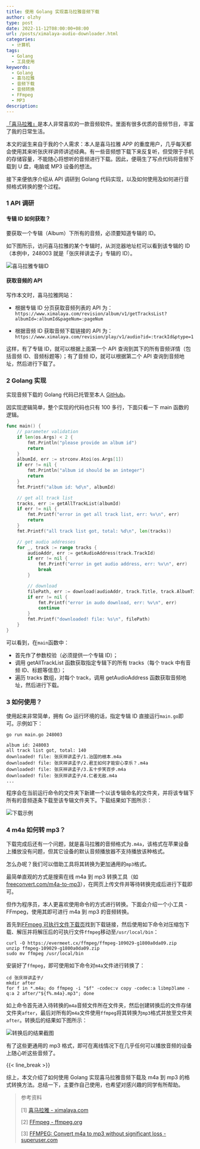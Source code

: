 ```yaml
---
title: 使用 Golang 实现喜马拉雅音频下载
author: olzhy
type: post
date: 2022-11-12T08:00:00+08:00
url: /posts/ximalaya-audio-downloader.html
categories:
  - 计算机
tags:
  - Golang
  - 工具使用
keywords:
  - Golang
  - 喜马拉雅
  - 音频下载
  - 音频转换
  - FFmpeg
  - MP3
description:
---
```


[「喜马拉雅」](https://www.ximalaya.com/)是本人非常喜欢的一款音频软件。里面有很多优质的音频节目，丰富了我的日常生活。

本文的诞生来自于我的个人需求：本人是喜马拉雅 APP 的重度用户，几乎每天都会使用其来听张庆祥讲师讲述经典。有一些音频想下载下来反复听，但受限于手机的存储容量，不能随心将想听的音频进行下载。因此，便萌生了写点代码将音频下载到 U 盘，电脑或 MP3 设备的想法。

接下来便依序介绍从 API 调研到 Golang 代码实现，以及如何使用及如何进行音频格式转换的整个过程。

### 1 API 调研

#### 专辑 ID 如何获取？

要获取一个专辑（Album）下所有的音频，必须要知道专辑的 ID。

如下图所示，访问喜马拉雅的某个专辑时，从浏览器地址栏可以看到该专辑的 ID（本例中，248003 就是「张庆祥讲孟子」专辑的 ID）。

![喜马拉雅专辑ID](https://olzhy.github.io/static/images/uploads/2022/11/xima-url.png#center)

#### 获取音频的 API

写作本文时，喜马拉雅网站：

- 根据专辑 ID 分页获取音频列表的 API 为：`https://www.ximalaya.com/revision/album/v1/getTracksList?albumId=:albumId&pageNum=:pageNum`

- 根据音频 ID 获取音频下载链接的 API 为：`https://www.ximalaya.com/revision/play/v1/audio?id=:trackId&ptype=1`

这样，有了专辑 ID，就可以根据上面第一个 API 查询到其下的所有音频详情（包括音频 ID、音频标题等）；有了音频 ID，就可以根据第二个 API 查询到音频地址，然后进行下载了。

### 2 Golang 实现

实现音频下载的 Golang 代码已托管至本人 [GitHub](https://github.com/olzhy/ximalaya-downloader)。

因实现逻辑简单，整个实现的代码也只有 100 多行，下面只看一下 main 函数的逻辑。

```go
func main() {
    // parameter validation
    if len(os.Args) < 2 {
        fmt.Println("please provide an album id")
        return
    }
    albumId, err := strconv.Atoi(os.Args[1])
    if err != nil {
        fmt.Println("album id should be an integer")
        return
    }
    fmt.Printf("album id: %d\n", albumId)

    // get all track list
    tracks, err := getAllTrackList(albumId)
    if err != nil {
        fmt.Printf("error in get all track list, err: %v\n", err)
        return
    }
    fmt.Printf("all track list got, total: %d\n", len(tracks))

    // get audio addresses
    for _, track := range tracks {
        audioAddr, err := getAudioAddress(track.TrackId)
        if err != nil {
            fmt.Printf("error in get audio address, err: %v\n", err)
            break
        }

        // download
        filePath, err := download(audioAddr, track.Title, track.AlbumTitle)
        if err != nil {
            fmt.Printf("error in audo download, err: %v\n", err)
            continue
        }
        fmt.Printf("downloaded! file: %s\n", filePath)
    }
}
```

可以看到，在`main`函数中：

- 首先作了参数校验（必须提供一个专辑 ID）；
- 调用 getAllTrackList 函数获取指定专辑下的所有 tracks（每个 track 中有音频 ID、标题等信息）；
- 遍历 tracks 数组，对每个 track，调用 getAudioAddress 函数获取音频地址，然后进行下载。

### 3 如何使用？

使用起来非常简单，拥有 Go 运行环境的话，指定专辑 ID 直接运行`main.go`即可。示例如下：

```shell
go run main.go 248003

album id: 248003
all track list got, total: 140
downloaded! file: 张庆祥讲孟子/1.治国的根本.m4a
downloaded! file: 张庆祥讲孟子/2.君王如何才能安心享乐？.m4a
downloaded! file: 张庆祥讲孟子/3.五十步笑百步.m4a
downloaded! file: 张庆祥讲孟子/4.仁者无敌.m4a
...
```

程序会在当前运行命令的文件夹下新建一个以该专辑命名的文件夹，并将该专辑下所有的音频逐条下载至该专辑文件夹下。下载结果如下图所示：

![下载示例](https://olzhy.github.io/static/images/uploads/2022/11/xima-download.png#center)

### 4 m4a 如何转 mp3？

下载完成后还有一个问题，就是喜马拉雅的音频格式为`.m4a`，该格式在苹果设备上播放没有问题，但其它设备的默认音频播放器不支持播放该种格式。

怎么办呢？我们可以借助工具将其转换为更加通用的`mp3`格式。

最简单直观的方式是搜索在线 m4a 到 mp3 转换工具（如[freeconvert.com/m4a-to-mp3](https://www.freeconvert.com/m4a-to-mp3)），在网页上传文件并等待转换完成后进行下载即可。

但作为程序员，本人更喜欢使用命令的方式进行转换。下面会介绍一个小工具 - FFmpeg，使用其即可进行 m4a 到 mp3 的音频转换。

首先到[FFmpeg 可执行文件下载页](https://evermeet.cx/ffmpeg/)找到下载链接，然后使用如下命令对压缩包下载、解压并将解压后的可执行文件`ffmpeg`移动至`/usr/local/bin`：

```shell
curl -O https://evermeet.cx/ffmpeg/ffmpeg-109029-g1800a0da09.zip
unzip ffmpeg-109029-g1800a0da09.zip
sudo mv ffmpeg /usr/local/bin
```

安装好了`ffmpeg`，即可使用如下命令对`m4a`文件进行转换了：

```shell
cd 张庆祥讲孟子/
mkdir after
for f in *.m4a; do ffmpeg -i "$f" -codec:v copy -codec:a libmp3lame -q:a 2 after/"${f%.m4a}.mp3"; done
```

如上命令首先进入待转换的`m4a`音频文件所在文件夹，然后创建转换后的文件存储文件夹`after`，最后对所有的`m4a`文件使用`ffmpeg`将其转换为`mp3`格式并放至文件夹`after`。转换后的结果如下图所示：

![转换后的结果截图](https://olzhy.github.io/static/images/uploads/2022/11/xima-after.png#center)

有了这些更通用的 mp3 格式，即可在离线情况下在几乎任何可以播放音频的设备上随心听这些音频了。

{{< line_break >}}

综上，本文介绍了如何使用 Golang 实现喜马拉雅音频下载及 m4a 到 mp3 的格式转换方法。总结一下，主要作自己使用，也希望对感兴趣的同学有所帮助。

> 参考资料
>
> [1] [喜马拉雅 - ximalaya.com](https://ximalaya.com/)
>
> [2] [FFmpeg - ffmpeg.org](https://ffmpeg.org/)
>
> [3] [FFMPEG: Convert m4a to mp3 without significant loss - superuser.com](https://superuser.com/questions/704493/ffmpeg-convert-m4a-to-mp3-without-significant-loss)
